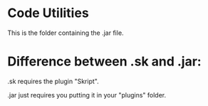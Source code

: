 # Code Utilities
This is the folder containing the .jar file.

# Difference between .sk and .jar:

.sk requires the plugin "Skript".

.jar just requires you putting it in your "plugins" folder.
